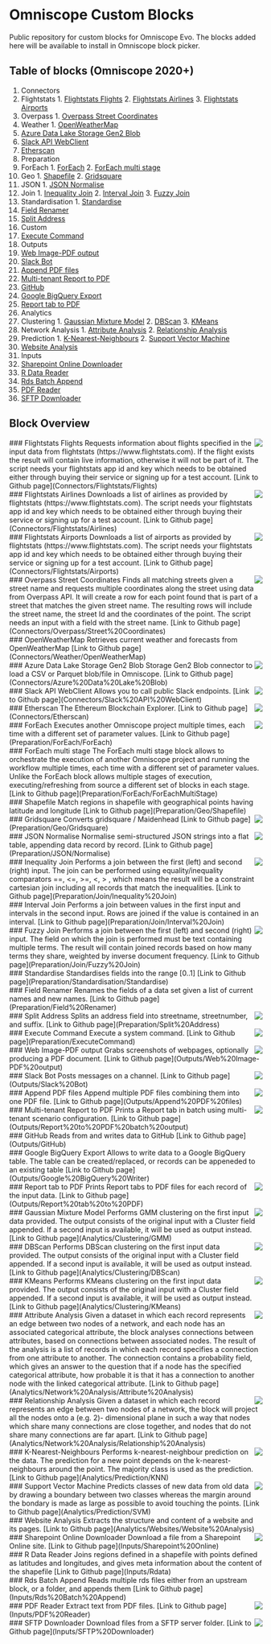 # Omniscope Custom Blocks
Public repository for custom blocks for Omniscope Evo.
The blocks added here will be available to install in Omniscope block picker.

## Table of blocks (Omniscope 2020+)
1. Connectors
  1. Flightstats
    1. [Flightstats Flights](#Connectors_Flightstats_Flights)
    2. [Flightstats Airlines](#Connectors/Flightstats/Airlines)
    3. [Flightstats Airports](#Connectors/Flightstats/Airports)
  2. Overpass
    1. [Overpass Street Coordinates](#Connectors/Overpass/Street%20Coordinates)
  3. Weather
    1. [OpenWeatherMap](#Connectors/Weather/OpenWeatherMap)
  4. [Azure Data Lake Storage Gen2 Blob](#Connectors/Azure%20Data%20Lake%20Blob)
  5. [Slack API WebClient](#Connectors/Slack%20API%20WebClient)
  6. [Etherscan](#Connectors/Etherscan)
2. Preparation
  1. ForEach
    1. [ForEach](#Preparation/ForEach/ForEach)
    2. [ForEach multi stage](#Preparation/ForEach/ForEachMultiStage)
  2. Geo
    1. [Shapefile](#Preparation/Geo/Shapefile)
    2. [Gridsquare](#Preparation/Geo/Gridsquare)
  3. JSON
    1. [JSON Normalise](#Preparation/JSON/Normalise)
  4. Join
    1. [Inequality Join](#Preparation/Join/Inequality%20Join)
    2. [Interval Join](#Preparation/Join/Interval%20Join)
    3. [Fuzzy Join](#Preparation/Join/Fuzzy%20Join)
  5. Standardisation
    1. [Standardise](#Preparation/Standardisation/Standardise)
  6. [Field Renamer](#Preparation/Field%20Renamer)
  7. [Split Address](#Preparation/Split%20Address)
3. Custom
  1. [Execute Command](#Preparation/ExecuteCommand)
4. Outputs
  1. [Web Image-PDF output](#Outputs/Web%20Image-PDF%20output)
  2. [Slack Bot](#Outputs/Slack%20Bot)
  3. [Append PDF files](#Outputs/Append%20PDF%20files)
  4. [Multi-tenant Report to PDF](#Outputs/Report%20to%20PDF%20batch%20output)
  5. [GitHub](#Outputs/GitHub)
  6. [Google BigQuery Export](#Outputs/Google%20BigQuery%20Writer)
  7. [Report tab to PDF](#Outputs/Report%20tab%20to%20PDF)
5. Analytics
  1. Clustering
    1. [Gaussian Mixture Model](#Analytics/Clustering/GMM)
    2. [DBScan](#Analytics/Clustering/DBScan)
    3. [KMeans](#Analytics/Clustering/KMeans)
  2. Network Analysis
    1. [Attribute Analysis](#Analytics/Network%20Analysis/Attribute%20Analysis)
    2. [Relationship Analysis](#Analytics/Network%20Analysis/Relationship%20Analysis)
  3. Prediction
    1. [K-Nearest-Neighbours](#Analytics/Prediction/KNN)
    2. [Support Vector Machine](#Analytics/Prediction/SVM)
  4. [Website Analysis](#Analytics/Websites/Website%20Analysis)
6. Inputs
  1. [Sharepoint Online Downloader](#Inputs/Sharepoint%20Online)
  2. [R Data Reader](#Inputs/Rdata)
  3. [Rds Batch Append](#Inputs/Rds%20Batch%20Append)
  4. [PDF Reader](#Inputs/PDF%20Reader)
  5. [SFTP Downloader](#Inputs/SFTP%20Downloader)
## Block Overview
<div id="Connectors_Flightstats_Flights"/>
### Flightstats Flights
<img align="right" src="https://github.com/visokio/omniscope-custom-blocks/blob/master/Connectors/Flightstats/Flights/thumbnail.png"/>
Requests information about flights specified in the input data from flightstats (https://www.flightstats.com). If the flight exists the result will contain live information, otherwise it will not be part of it. The script needs your flightstats app id and key which needs to be obtained either through buying their service or signing up for a test account.
[Link to Github page](Connectors/Flightstats/Flights)
<div id="Connectors/Flightstats/Airlines"/>
### Flightstats Airlines
<img align="right" src="https://github.com/visokio/omniscope-custom-blocks/blob/master/Connectors/Flightstats/Airlines/thumbnail.png"/>
Downloads a list of airlines as provided by flightstats (https://www.flightstats.com). The script needs your flightstats app id and key which needs to be obtained either through buying their service or signing up for a test account.
[Link to Github page](Connectors/Flightstats/Airlines)
<div id="Connectors/Flightstats/Airports"/>
### Flightstats Airports
<img align="right" src="https://github.com/visokio/omniscope-custom-blocks/blob/master/Connectors/Flightstats/Airports/thumbnail.png"/>
Downloads a list of airports as provided by flightstats (https://www.flightstats.com). The script needs your flightstats app id and key which needs to be obtained either through buying their service or signing up for a test account.
[Link to Github page](Connectors/Flightstats/Airports)
<div id="Connectors/Overpass/Street%20Coordinates"/>
### Overpass Street Coordinates
<img align="right" src="https://github.com/visokio/omniscope-custom-blocks/blob/master/Connectors/Overpass/Street Coordinates/thumbnail.png"/>
Finds all matching streets given a street name and requests multiple coordinates along the street using data from Overpass API. It will create a row for each point found that is part of a street that matches the given street name. The resulting rows will include the street name, the street Id and the coordinates of the point. The script needs an input with a field with the street name.
[Link to Github page](Connectors/Overpass/Street%20Coordinates)
<div id="Connectors/Weather/OpenWeatherMap"/>
### OpenWeatherMap
Retrieves current weather and forecasts from OpenWeatherMap
[Link to Github page](Connectors/Weather/OpenWeatherMap)
<div id="Connectors/Azure%20Data%20Lake%20Blob"/>
### Azure Data Lake Storage Gen2 Blob
<img align="right" src="https://github.com/visokio/omniscope-custom-blocks/blob/master/Connectors/Azure Data Lake Blob/thumbnail.png"/>
Storage Gen2 Blob connector to load a CSV or Parquet blob/file in Omniscope.
[Link to Github page](Connectors/Azure%20Data%20Lake%20Blob)
<div id="Connectors/Slack%20API%20WebClient"/>
### Slack API WebClient
<img align="right" src="https://github.com/visokio/omniscope-custom-blocks/blob/master/Connectors/Slack API WebClient/thumbnail.png"/>
Allows you to call public Slack endpoints.
[Link to Github page](Connectors/Slack%20API%20WebClient)
<div id="Connectors/Etherscan"/>
### Etherscan
<img align="right" src="https://github.com/visokio/omniscope-custom-blocks/blob/master/Connectors/Etherscan/thumbnail.png"/>
The Ethereum Blockchain Explorer.
[Link to Github page](Connectors/Etherscan)
<div id="Preparation/ForEach/ForEach"/>
### ForEach
<img align="right" src="https://github.com/visokio/omniscope-custom-blocks/blob/master/Preparation/ForEach/ForEach/thumbnail.png"/>
Executes another Omniscope project multiple times, each time with a different set of parameter values.
[Link to Github page](Preparation/ForEach/ForEach)
<div id="Preparation/ForEach/ForEachMultiStage"/>
### ForEach multi stage
The ForEach multi stage block allows to orchestrate the execution of another Omniscope project and running the workflow multiple times, each time with a different set of parameter values. Unlike the ForEach block allows multiple stages of execution, executing/refreshing from source a different set of blocks in each stage.
[Link to Github page](Preparation/ForEach/ForEachMultiStage)
<div id="Preparation/Geo/Shapefile"/>
### Shapefile
Match regions in shapefile with geographical points having latitude and longitude
[Link to Github page](Preparation/Geo/Shapefile)
<div id="Preparation/Geo/Gridsquare"/>
### Gridsquare
<img align="right" src="https://github.com/visokio/omniscope-custom-blocks/blob/master/Preparation/Geo/Gridsquare/thumbnail.png"/>
Converts gridsquare / Maidenhead
[Link to Github page](Preparation/Geo/Gridsquare)
<div id="Preparation/JSON/Normalise"/>
### JSON Normalise
<img align="right" src="https://github.com/visokio/omniscope-custom-blocks/blob/master/Preparation/JSON/Normalise/thumbnail.png"/>
Normalise semi-structured JSON strings into a flat table, appending data record by record.
[Link to Github page](Preparation/JSON/Normalise)
<div id="Preparation/Join/Inequality%20Join"/>
### Inequality Join
<img align="right" src="https://github.com/visokio/omniscope-custom-blocks/blob/master/Preparation/Join/Inequality Join/thumbnail.png"/>
Performs a join between the first (left) and second (right) input. The join can be performed using equality/inequality comparators ==, <=, >=, <, > , which means the result will be a constraint cartesian join including all records that match the inequalities.
[Link to Github page](Preparation/Join/Inequality%20Join)
<div id="Preparation/Join/Interval%20Join"/>
### Interval Join
Performs a join between values in the first input and intervals in the second input. Rows are joined if the value is contained in an interval.
[Link to Github page](Preparation/Join/Interval%20Join)
<div id="Preparation/Join/Fuzzy%20Join"/>
### Fuzzy Join
<img align="right" src="https://github.com/visokio/omniscope-custom-blocks/blob/master/Preparation/Join/Fuzzy Join/thumbnail.png"/>
Performs a join between the first (left) and second (right) input. The field on which the join is performed must be text containing multiple terms. The result will contain joined records based on how many terms they share, weighted by inverse document frequency.
[Link to Github page](Preparation/Join/Fuzzy%20Join)
<div id="Preparation/Standardisation/Standardise"/>
### Standardise
Standardises fields into the range [0..1]
[Link to Github page](Preparation/Standardisation/Standardise)
<div id="Preparation/Field%20Renamer"/>
### Field Renamer
Renames the fields of a data set given a list of current names and new names.
[Link to Github page](Preparation/Field%20Renamer)
<div id="Preparation/Split%20Address"/>
### Split Address
<img align="right" src="https://github.com/visokio/omniscope-custom-blocks/blob/master/Preparation/Split Address/thumbnail.png"/>
Splits an address field into streetname, streetnumber, and suffix.
[Link to Github page](Preparation/Split%20Address)
<div id="Preparation/ExecuteCommand"/>
### Execute Command
<img align="right" src="https://github.com/visokio/omniscope-custom-blocks/blob/master/Preparation/ExecuteCommand/thumbnail.png"/>
Execute a system command.
[Link to Github page](Preparation/ExecuteCommand)
<div id="Outputs/Web%20Image-PDF%20output"/>
### Web Image-PDF output
<img align="right" src="https://github.com/visokio/omniscope-custom-blocks/blob/master/Outputs/Web Image-PDF output/thumbnail.png"/>
Grabs screenshots of webpages, optionally producing a PDF document.
[Link to Github page](Outputs/Web%20Image-PDF%20output)
<div id="Outputs/Slack%20Bot"/>
### Slack Bot
<img align="right" src="https://github.com/visokio/omniscope-custom-blocks/blob/master/Outputs/Slack Bot/thumbnail.png"/>
Posts messages on a channel.
[Link to Github page](Outputs/Slack%20Bot)
<div id="Outputs/Append%20PDF%20files"/>
### Append PDF files
<img align="right" src="https://github.com/visokio/omniscope-custom-blocks/blob/master/Outputs/Append PDF files/thumbnail.png"/>
Append multiple PDF files combining them into one PDF file.
[Link to Github page](Outputs/Append%20PDF%20files)
<div id="Outputs/Report%20to%20PDF%20batch%20output"/>
### Multi-tenant Report to PDF
<img align="right" src="https://github.com/visokio/omniscope-custom-blocks/blob/master/Outputs/Report to PDF batch output/thumbnail.png"/>
Prints a Report tab in batch using multi-tenant scenario configuration.
[Link to Github page](Outputs/Report%20to%20PDF%20batch%20output)
<div id="Outputs/GitHub"/>
### GitHub
Reads from and writes data to GitHub
[Link to Github page](Outputs/GitHub)
<div id="Outputs/Google%20BigQuery%20Writer"/>
### Google BigQuery Export
Allows to write data to a Google BigQuery table. The table can be created/replaced, or records can be appeneded to an existing table
[Link to Github page](Outputs/Google%20BigQuery%20Writer)
<div id="Outputs/Report%20tab%20to%20PDF"/>
### Report tab to PDF
<img align="right" src="https://github.com/visokio/omniscope-custom-blocks/blob/master/Outputs/Report tab to PDF/thumbnail.png"/>
Prints Report tabs to PDF files for each record of the input data.
[Link to Github page](Outputs/Report%20tab%20to%20PDF)
<div id="Analytics/Clustering/GMM"/>
### Gaussian Mixture Model
<img align="right" src="https://github.com/visokio/omniscope-custom-blocks/blob/master/Analytics/Clustering/GMM/thumbnail.png"/>
Performs GMM clustering on the first input data provided. The output consists of the original input with a Cluster field appended. If a second input is available, it will be used as output instead.
[Link to Github page](Analytics/Clustering/GMM)
<div id="Analytics/Clustering/DBScan"/>
### DBScan
<img align="right" src="https://github.com/visokio/omniscope-custom-blocks/blob/master/Analytics/Clustering/DBScan/thumbnail.png"/>
Performs DBScan clustering on the first input data provided. The output consists of the original input with a Cluster field appended. If a second input is available, it will be used as output instead.
[Link to Github page](Analytics/Clustering/DBScan)
<div id="Analytics/Clustering/KMeans"/>
### KMeans
<img align="right" src="https://github.com/visokio/omniscope-custom-blocks/blob/master/Analytics/Clustering/KMeans/thumbnail.png"/>
Performs KMeans clustering on the first input data provided. The output consists of the original input with a Cluster field appended. If a second input is available, it will be used as output instead.
[Link to Github page](Analytics/Clustering/KMeans)
<div id="Analytics/Network%20Analysis/Attribute%20Analysis"/>
### Attribute Analysis
<img align="right" src="https://github.com/visokio/omniscope-custom-blocks/blob/master/Analytics/Network Analysis/Attribute Analysis/thumbnail.png"/>
Given a dataset in which each record represents an edge between two nodes of a network, and each node has an associated categorical attribute, the block analyses connections between attributes, based on connections between associated nodes. The result of the analysis is a list of records in which each record specifies a connection from one attribute to another. The connection contains a probability field, which gives an answer to the question that if a node has the specified categorical attribute, how probable it is that it has a connection to another node with the linked categorical attribute.
[Link to Github page](Analytics/Network%20Analysis/Attribute%20Analysis)
<div id="Analytics/Network%20Analysis/Relationship%20Analysis"/>
### Relationship Analysis
<img align="right" src="https://github.com/visokio/omniscope-custom-blocks/blob/master/Analytics/Network Analysis/Relationship Analysis/thumbnail.png"/>
Given a dataset in which each record represents an edge between two nodes of a network, the block will project all the nodes onto a (e.g. 2)- dimensional plane in such a way that nodes which share many connections are close together, and nodes that do not share many connections are far apart.
[Link to Github page](Analytics/Network%20Analysis/Relationship%20Analysis)
<div id="Analytics/Prediction/KNN"/>
### K-Nearest-Neighbours
<img align="right" src="https://github.com/visokio/omniscope-custom-blocks/blob/master/Analytics/Prediction/KNN/thumbnail.png"/>
Performs k-nearest-neighbour prediction on the data. The prediction for a new point depends on the k-nearest-neighbours around the point. The majority class is used as the prediction.
[Link to Github page](Analytics/Prediction/KNN)
<div id="Analytics/Prediction/SVM"/>
### Support Vector Machine
<img align="right" src="https://github.com/visokio/omniscope-custom-blocks/blob/master/Analytics/Prediction/SVM/thumbnail.png"/>
Predicts classes of new data from old data by drawing a boundary between two classes whereas the margin around the bondary is made as large as possible to avoid touching the points.
[Link to Github page](Analytics/Prediction/SVM)
<div id="Analytics/Websites/Website%20Analysis"/>
### Website Analysis
Extracts the structure and content of a website and its pages.
[Link to Github page](Analytics/Websites/Website%20Analysis)
<div id="Inputs/Sharepoint%20Online"/>
### Sharepoint Online Downloader
<img align="right" src="https://github.com/visokio/omniscope-custom-blocks/blob/master/Inputs/Sharepoint Online/thumbnail.png"/>
Download a file from a Sharepoint Online site.
[Link to Github page](Inputs/Sharepoint%20Online)
<div id="Inputs/Rdata"/>
### R Data Reader
Joins regions defined in a shapefile with points defined as latitudes and longitudes, and gives meta information about the content of the shapefile
[Link to Github page](Inputs/Rdata)
<div id="Inputs/Rds%20Batch%20Append"/>
### Rds Batch Append
Reads multiple rds files either from an upstream block, or a folder, and appends them
[Link to Github page](Inputs/Rds%20Batch%20Append)
<div id="Inputs/PDF%20Reader"/>
### PDF Reader
<img align="right" src="https://github.com/visokio/omniscope-custom-blocks/blob/master/Inputs/PDF Reader/thumbnail.png"/>
Extract text from PDF files.
[Link to Github page](Inputs/PDF%20Reader)
<div id="Inputs/SFTP%20Downloader"/>
### SFTP Downloader
<img align="right" src="https://github.com/visokio/omniscope-custom-blocks/blob/master/Inputs/SFTP Downloader/thumbnail.png"/>
Download files from a SFTP server folder.
[Link to Github page](Inputs/SFTP%20Downloader)
